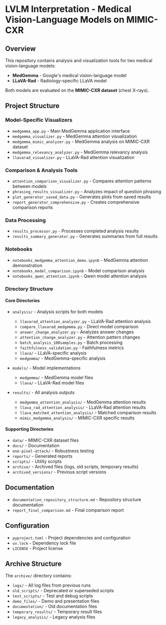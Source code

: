 # LVLM Interpretation - Medical Vision-Language Models on MIMIC-CXR

## Overview
This repository contains analysis and visualization tools for two medical vision-language models:
- **MedGemma** - Google's medical vision-language model
- **LLaVA-Rad** - Radiology-specific LLaVA model

Both models are evaluated on the **MIMIC-CXR dataset** (chest X-rays).

## Project Structure

### Model-Specific Visualizers
- `medgemma_app.py` - Main MedGemma application interface
- `medgemma_visualizer.py` - MedGemma attention visualization
- `medgemma_mimic_analyzer.py` - MedGemma analysis on MIMIC-CXR dataset
- `medgemma_relevancy_analyzer.py` - MedGemma relevancy analysis
- `llavarad_visualizer.py` - LLaVA-Rad attention visualization

### Comparison & Analysis Tools
- `attention_comparison_visualizer.py` - Compares attention patterns between models
- `phrasing_results_visualizer.py` - Analyzes impact of question phrasing
- `plot_generator_saved_data.py` - Generates plots from saved results
- `report_generator_comprehensive.py` - Creates comprehensive comparison reports

### Data Processing
- `results_processor.py` - Processes completed analysis results
- `results_summary_generator.py` - Generates summaries from full results

### Notebooks
- `notebooks_medgemma_attention_demo.ipynb` - MedGemma attention demonstration
- `notebooks_model_comparison.ipynb` - Model comparison analysis
- `notebooks_qwen_attention.ipynb` - Qwen model attention analysis

### Directory Structure

#### Core Directories
- `analysis/` - Analysis scripts for both models
  - `llavarad_attention_analyzer.py` - LLaVA-Rad attention analysis
  - `compare_llavarad_medgemma.py` - Direct model comparison
  - `answer_change_analyzer.py` - Analyzes answer changes
  - `attention_change_analyzer.py` - Attention pattern changes
  - `batch_analysis_100samples.py` - Batch processing
  - `faithfulness_validation.py` - Faithfulness metrics
  - `llava/` - LLaVA-specific analysis
  - `medgemma/` - MedGemma-specific analysis

- `models/` - Model implementations
  - `medgemma/` - MedGemma model files
  - `llava/` - LLaVA-Rad model files

- `results/` - All analysis outputs
  - `medgemma_attention_analysis/` - MedGemma attention results
  - `llava_rad_attention_analysis/` - LLaVA-Rad attention results
  - `llava_matched_attention_analysis/` - Matched comparison results
  - `mimic_medgemma_analysis/` - MIMIC-CXR specific results

#### Supporting Directories
- `data/` - MIMIC-CXR dataset files
- `docs/` - Documentation
- `one-pixel-attack/` - Robustness testing
- `reports/` - Generated reports
- `scripts/` - Utility scripts
- `archive/` - Archived files (logs, old scripts, temporary results)
- `archived_versions/` - Previous script versions

## Documentation
- `documentation_repository_structure.md` - Repository structure documentation
- `report_final_comparison.md` - Final comparison report

## Configuration
- `pyproject.toml` - Project dependencies and configuration
- `uv.lock` - Dependency lock file
- `LICENSE` - Project license

## Archive Structure
The `archive/` directory contains:
- `logs/` - All log files from previous runs
- `old_scripts/` - Deprecated or superseded scripts
- `test_scripts/` - Test and debug scripts
- `demo_files/` - Demo and presentation files
- `documentation/` - Old documentation files
- `temporary_results/` - Temporary result files
- `legacy_analysis/` - Legacy analysis files